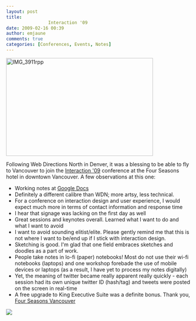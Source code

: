 ```yaml
---
layout: post
title: 
				Interaction '09		
date: 2009-02-16 00:39
author: emjaune
comments: true
categories: [Conferences, Events, Notes]
---
```

<a title="IMG_3911rpp by b.p., on Flickr" href="http://www.flickr.com/photos/aimeili/3273849910/"><img src="http://farm4.static.flickr.com/3519/3273849910_49bd6a6866.jpg" alt="IMG_3911rpp" width="400" height="266" /></a>

Following Web Directions North in Denver, it was a blessing to be able to fly to Vancouver to join the <a href="http://interaction09.ixda.org" target="_blank" rel="noopener">Interaction '09</a> conference at the Four Seasons hotel in downtown Vancouver. A few observations at this one:
<ul>
 	<li>Working notes at <a href="http://docs.google.com/View?docID=dwvxjdg_20g9cfzmf3&amp;revision=_latest" target="_blank" rel="noopener">Google Docs</a></li>
 	<li>Definitely a different calibre than WDN; more artsy, less technical.</li>
 	<li>For a conference on interaction design and user experience, I would expect much more in terms of contact information and response time</li>
 	<li>I hear that signage was lacking on the first day as well</li>
 	<li>Great sessions and keynotes overall. Learned what I want to do and what I want to avoid</li>
 	<li>I want to avoid sounding elitist/elite. Please gently remind me that this is not where I want to be/end up if I stick with interaction design.</li>
 	<li>Sketching is good. I'm glad that one field embraces sketches and doodles as a part of work.</li>
 	<li>People take notes in lo-fi (paper) notebooks! Most do not use their wi-fi notebooks (laptops) and one workshop forebade the use of mobile devices or laptops (as a result, I have yet to process my notes digitally)</li>
 	<li>Yet, the meaning of twitter became really apparent really quickly - each session had its own unique twitter ID (hash/tag) and tweets were posted on the screen in real-time</li>
 	<li>A free upgrade to King Executive Suite was a definite bonus. Thank you, <a href="http://www.fourseasons.com/vancouver/" target="_blank" rel="noopener">Four Seasons Vancouver</a></li>
</ul>
<img src="http://lh3.ggpht.com/_InBf17rbs_c/SZpi2dFPErI/AAAAAAAADSU/p5--rZjD45A/s400/Email0002.jpg" />

&nbsp;
